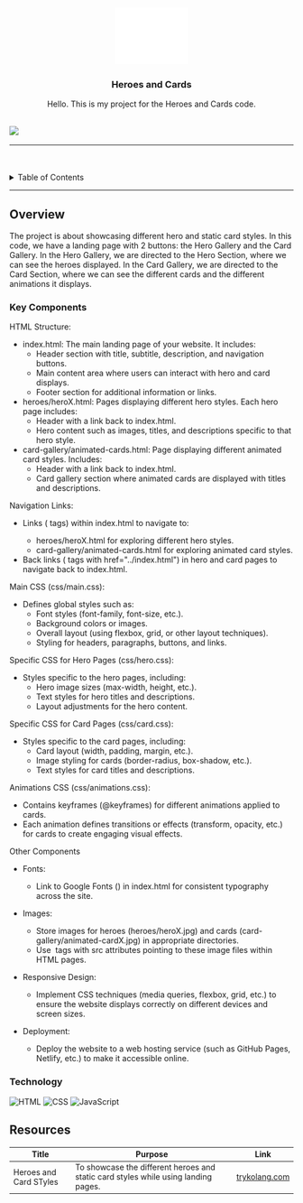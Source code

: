 <a name="readme-top">

<br/>

<br />
<div align="center">
  <a href="https://github.com/JigMenez/">
  <!-- TODO: If you want to add logo or banner you can add it here -->
    <img src="./assets/img/nyebe_white.png" alt="Nyebe" width="130" height="100">
  </a>
<!-- TODO: Change Title to the name of the title of your Project -->
  <h3 align="center">Heroes and Cards</h3>
</div>
<!-- TODO: Make a short description -->
<div align="center">
  Hello. This is my project for the Heroes and Cards code.
</div>

<br />

<!-- TODO: Change the zyx-0314 into your github username  -->
<!-- TODO: Change the WD-Template-Project into the same name of your folder -->
![](https://visit-counter.vercel.app/counter.png?page=JigMenez/WD-Hero-and-Card-Styles)

---

<br />
<br />

<!-- TODO: If you want to add more layers for your readme -->
<details>
  <summary>Table of Contents</summary>
  <ol>
    <li>
      <a href="#overview">Overview</a>
      <ol>
        <li>
          <a href="#key-components">Key Components</a>
        </li>
        <li>
          <a href="#technology">Technology</a>
        </li>
      </ol>
    </li>
    <li>
      <a href="#rule,-practices-and-principles">Rules, Practices and Principles</a>
    </li>
    <li>
      <a href="#resources">Resources</a>
    </li>
  </ol>
</details>

---

## Overview

<!-- TODO: To be changed -->
<!-- The following are just sample -->
The project is about showcasing different hero and static card styles. In this code, we have a landing page with 2 buttons: the Hero Gallery and the Card Gallery. In the Hero Gallery, we are directed to the Hero Section, where we can see the heroes displayed. In the Card Gallery, we are directed to the Card Section, where we can see the different cards and the different animations it displays.


### Key Components
<!-- TODO: List of Key Components -->
<!-- The following are just sample -->
HTML Structure:

- index.html: The main landing page of your website. It includes:
  - Header section with title, subtitle, description, and navigation buttons.
  - Main content area where users can interact with hero and card displays.
  - Footer section for additional information or links.
- heroes/heroX.html: Pages displaying different hero styles. Each hero page includes:
  - Header with a link back to index.html.
  - Hero content such as images, titles, and descriptions specific to that hero style.
- card-gallery/animated-cards.html: Page displaying different animated card styles. Includes:
  - Header with a link back to index.html.
  - Card gallery section where animated cards are displayed with titles and descriptions.

Navigation Links:

- Links (<a> tags) within index.html to navigate to:
  - heroes/heroX.html for exploring different hero styles.
  - card-gallery/animated-cards.html for exploring animated card styles.
- Back links (<a> tags with href="../index.html") in hero and card pages to navigate back to index.html.

Main CSS (css/main.css):

- Defines global styles such as:
  - Font styles (font-family, font-size, etc.).
  - Background colors or images.
  - Overall layout (using flexbox, grid, or other layout techniques).
  - Styling for headers, paragraphs, buttons, and links.

Specific CSS for Hero Pages (css/hero.css):

- Styles specific to the hero pages, including:
  - Hero image sizes (max-width, height, etc.).
  - Text styles for hero titles and descriptions.
  - Layout adjustments for the hero content.

Specific CSS for Card Pages (css/card.css):

- Styles specific to the card pages, including:
  - Card layout (width, padding, margin, etc.).
  - Image styling for cards (border-radius, box-shadow, etc.).
  - Text styles for card titles and descriptions.

Animations CSS (css/animations.css):

- Contains keyframes (@keyframes) for different animations applied to cards.
- Each animation defines transitions or effects (transform, opacity, etc.) for cards to create engaging visual effects.

Other Components

- Fonts:
  - Link to Google Fonts (<link href="https://fonts.googleapis.com/css2?family=Roboto:wght@400;700&display=swap" rel="stylesheet">) in index.html for consistent typography across the site.

- Images:
  - Store images for heroes (heroes/heroX.jpg) and cards (card-gallery/animated-cardX.jpg) in appropriate directories.
  - Use <img> tags with src attributes pointing to these image files within HTML pages.

- Responsive Design:
  - Implement CSS techniques (media queries, flexbox, grid, etc.) to ensure the website displays correctly on different devices and screen sizes.

- Deployment:
  - Deploy the website to a web hosting service (such as GitHub Pages, Netlify, etc.) to make it accessible online.






### Technology
<!-- TODO: List of Technology Used -->
![HTML](https://img.shields.io/badge/HTML-E34F26?style=for-the-badge&logo=html5&logoColor=white)
![CSS](https://img.shields.io/badge/CSS-1572B6?style=for-the-badge&logo=css3&logoColor=white)
![JavaScript](https://img.shields.io/badge/JavaScript-F7DF1E?style=for-the-badge&logo=javascript&logoColor=white)



## Resources

<!-- TODO: Add References -->
| Title | Purpose | Link |
|-|-|-|
| Heroes and Card STyles | To showcase the different heroes and static card styles while using landing pages. | [trykolang.com](https://jigmenez.github.io/WD-Hero-and-Card-Styles/) |
